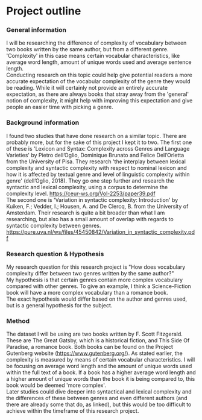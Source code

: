 # Project outline

### General information
I will be researching the difference of complexity of vocabulary between two books written by the same author, but from a different genre. 'Complexity' in this case means certain vocabular characteristics, like average word length, amount of unique words used and average sentence length.<br/>
Conducting research on this topic could help give potential readers a more accurate expectation of the vocabular complexity of the genre they would be reading. While it will certainly not provide an entirely accurate expectation, as there are always books that stray away from the 'general' notion of complexity, it might help with improving this expectation and give people an easier time with picking a genre.
### Background information
I found two studies that have done research on a similar topic. There are probably more, but for the sake of this project I kept it to two.
The first one of these is 'Lexicon and Syntax: Complexity across Genres and Language Varieties' by Pietro dell’Oglio, Dominique Brunato and Felice Dell’Orletta from the University of Pisa. They research 'the interplay between lexical complexity and syntactic complexity with respect to nominal lexicon and how it is affected by textual genre and level of linguistic complexity within genre' (dell’Oglio, 2018). They go one step further and research the syntactic and lexical complexity, using a corpus to determine the complexity level. https://ceur-ws.org/Vol-2253/paper39.pdf<br/>
The second one is 'Variation in syntactic complexity: Introduction' by Kuiken, F.; Vedder, I.; Housen, A. and De Clercq, B. from the University of Amsterdam.
Their research is quite a bit broader than what I am researching, but also has a small amount of overlap with regards to syntactic complexity between genres. https://pure.uva.nl/ws/files/45450842/Variation_in_syntactic_complexity.pdf
### Research question & Hypothesis
My research question for this research project is "How does vocabulary complexity differ between two
genres written by the same author?"<br/>
My hypothesis is that certain genres contain more complex vocabulary compared with other genres. To give an example, I think a Science-Fiction book will have a more complex vocabulary than a romance book.<br/>
The exact hypothesis would differ based on the author and genres used, but is a general hypothesis for the subject.
### Method
The dataset I will be using are two books written by F. Scott Fitzgerald. These are The Great Gatsby, which is a historical fiction, and This Side Of Paradise, a romance book. Both books can be found on the Project Gutenberg website (https://www.gutenberg.org/). As stated earlier, the complexity is measured by means of certain vocabular characteristics. I will be focusing on average word length and the amount of unique words used within the full text of a book. If a book has a higher average word length and a higher amount of unique words than the book it is being compared to, this book would be deemed 'more complex'.<br/>
Later studies could dive deeper into syntactical and lexical complexity and the differences of these between genres and even different authors (and there are already some that do, as linked), but this would be too difficult to achieve within the timeframe of this research project.
